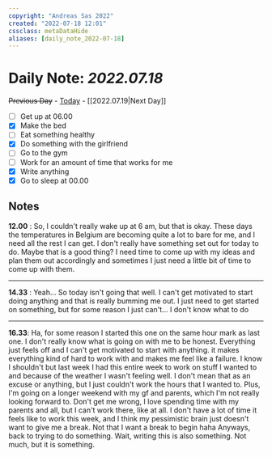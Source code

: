 ```yaml
---
copyright: "Andreas Sas 2022"
created: "2022-07-18 12:01"
cssclass: metaDataHide
aliases: [daily_note_2022-07-18]
---
```


# Daily Note: *2022.07.18*
 ~~Previous Day~~ - [Today](obsidian://advanced-uri?daily=true) - [[2022.07.19|Next Day]]
- [ ] Get up at 06.00
- [x] Make the bed
- [ ] Eat something healthy
- [x] Do something with the girlfriend
- [ ] Go to the gym
- [ ] Work for an amount of time that works for me
- [x] Write anything
- [x] Go to sleep at 00.00

## Notes

**12.00** : 
So, I couldn't really wake up at 6 am, but that is okay. These days the temperatures in Belgium are becoming quite a lot to bare for me, and I need all the rest I can get.
I don't really have something set out for today to do. Maybe that is a good thing? I need time to come up with my ideas and plan them out accordingly and sometimes I just need a little bit of time to come up with them.

---
**14.33** :
Yeah... So today isn't going that well.
I can't get motivated to start doing anything and that is really bumming me out. I just need to get started on something, but for some reason I just can't... I don't know what to do

---
**16.33**:
Ha, for some reason I started this one on the same hour mark as last one.
I don't really know what is going on with me to be honest. Everything just feels off and I can't get motivated to start with anything. it makes everything kind of hard to work with and makes me feel like a failure. I know I shouldn't but last week I had this entire week to work on stuff I wanted to and because of the weather I wasn't feeling well. I don't mean that as an excuse or anything, but I just couldn't work the hours that I wanted to. Plus, I'm going on a longer weekend with my gf and parents, which I'm not really looking forward to. Don't get me wrong, I love spending time with my parents and all, but I can't work there, like at all. I don't have a lot of time it feels like to work this week, and I think my pessimistic brain just doesn't want to give me a break. Not that I want a break to begin haha
Anyways, back to trying to do something.
Wait, writing this is also something. Not much, but it is something.